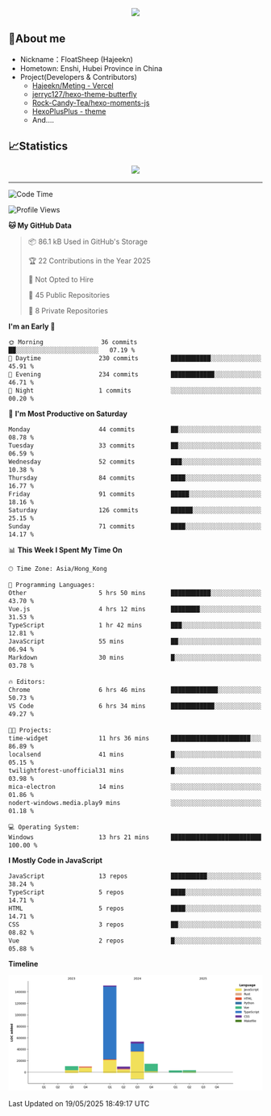 <p align="center">
   <a href="https://git.io/typing-svg"><img src="https://readme-typing-svg.demolab.com?font=Fira+Code&pause=1000&color=F7DD11&center=true&vCenter=true&width=435&lines=Floating+in+the+clouds~;I'm+glad+to+meet+you+again" /></a>
</p>

## 🥱About me

- Nickname：FloatSheep (Hajeekn)
- Hometown: Enshi, Hubei Province in China
- Project(Developers & Contributors)
   - [Hajeekn/Meting - Vercel](https://github.com/hajeekn/vercel-meting)
   - [jerryc127/hexo-theme-butterfly](https://github.com/jerryc127/hexo-theme-butterfly)
   - [Rock-Candy-Tea/hexo-moments-js](https://github.com/Rock-Candy-Tea/hexo-moments-js)
   - [HexoPlusPlus - theme](https://github.com/HexoPlusPlus/HexoPlusPlus)
   - And....


## 📈Statistics

<div align="center">
<img src="https://github-readme-stats-git-masterrstaa-rickstaa.vercel.app/api?username=FloatSheep" />
</div>

---

<!--START_SECTION:waka-->
![Code Time](http://img.shields.io/badge/Code%20Time-360%20hrs%2058%20mins-blue)

![Profile Views](http://img.shields.io/badge/Profile%20Views-0-blue)

**🐱 My GitHub Data** 

> 📦 86.1 kB Used in GitHub's Storage 
 > 
> 🏆 22 Contributions in the Year 2025
 > 
> 🚫 Not Opted to Hire
 > 
> 📜 45 Public Repositories 
 > 
> 🔑 8 Private Repositories 
 > 
**I'm an Early 🐤** 

```text
🌞 Morning                36 commits          ██░░░░░░░░░░░░░░░░░░░░░░░   07.19 % 
🌆 Daytime                230 commits         ███████████░░░░░░░░░░░░░░   45.91 % 
🌃 Evening                234 commits         ████████████░░░░░░░░░░░░░   46.71 % 
🌙 Night                  1 commits           ░░░░░░░░░░░░░░░░░░░░░░░░░   00.20 % 
```
📅 **I'm Most Productive on Saturday** 

```text
Monday                   44 commits          ██░░░░░░░░░░░░░░░░░░░░░░░   08.78 % 
Tuesday                  33 commits          ██░░░░░░░░░░░░░░░░░░░░░░░   06.59 % 
Wednesday                52 commits          ███░░░░░░░░░░░░░░░░░░░░░░   10.38 % 
Thursday                 84 commits          ████░░░░░░░░░░░░░░░░░░░░░   16.77 % 
Friday                   91 commits          █████░░░░░░░░░░░░░░░░░░░░   18.16 % 
Saturday                 126 commits         ██████░░░░░░░░░░░░░░░░░░░   25.15 % 
Sunday                   71 commits          ████░░░░░░░░░░░░░░░░░░░░░   14.17 % 
```


📊 **This Week I Spent My Time On** 

```text
🕑︎ Time Zone: Asia/Hong_Kong

💬 Programming Languages: 
Other                    5 hrs 50 mins       ███████████░░░░░░░░░░░░░░   43.70 % 
Vue.js                   4 hrs 12 mins       ████████░░░░░░░░░░░░░░░░░   31.53 % 
TypeScript               1 hr 42 mins        ███░░░░░░░░░░░░░░░░░░░░░░   12.81 % 
JavaScript               55 mins             ██░░░░░░░░░░░░░░░░░░░░░░░   06.94 % 
Markdown                 30 mins             █░░░░░░░░░░░░░░░░░░░░░░░░   03.78 % 

🔥 Editors: 
Chrome                   6 hrs 46 mins       █████████████░░░░░░░░░░░░   50.73 % 
VS Code                  6 hrs 34 mins       ████████████░░░░░░░░░░░░░   49.27 % 

🐱‍💻 Projects: 
time-widget              11 hrs 36 mins      ██████████████████████░░░   86.89 % 
localsend                41 mins             █░░░░░░░░░░░░░░░░░░░░░░░░   05.15 % 
twilightforest-unofficial31 mins             █░░░░░░░░░░░░░░░░░░░░░░░░   03.98 % 
mica-electron            14 mins             ░░░░░░░░░░░░░░░░░░░░░░░░░   01.86 % 
nodert-windows.media.play9 mins              ░░░░░░░░░░░░░░░░░░░░░░░░░   01.18 % 

💻 Operating System: 
Windows                  13 hrs 21 mins      █████████████████████████   100.00 % 
```

**I Mostly Code in JavaScript** 

```text
JavaScript               13 repos            ██████████░░░░░░░░░░░░░░░   38.24 % 
TypeScript               5 repos             ████░░░░░░░░░░░░░░░░░░░░░   14.71 % 
HTML                     5 repos             ████░░░░░░░░░░░░░░░░░░░░░   14.71 % 
CSS                      3 repos             ██░░░░░░░░░░░░░░░░░░░░░░░   08.82 % 
Vue                      2 repos             █░░░░░░░░░░░░░░░░░░░░░░░░   05.88 % 
```



**Timeline**

![Lines of Code chart](https://raw.githubusercontent.com/FloatSheep/FloatSheep/main/assets/bar_graph.png)


 Last Updated on 19/05/2025 18:49:17 UTC
<!--END_SECTION:waka-->

